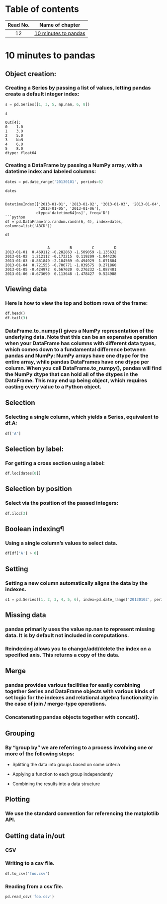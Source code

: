 # Table of contents
|Read No. | Name of chapter|
|:---------: |:--------------:|
|12|[10 minutes to pandas](Pandas-in-10.md)










# 10 minutes to pandas
## Object creation:

### Creating a Series by passing a list of values, letting pandas create a default integer index:
```python
s = pd.Series([1, 3, 5, np.nan, 6, 8])

s
```
```
Out[4]: 
0    1.0
1    3.0
2    5.0
3    NaN
4    6.0
5    8.0
dtype: float64
```

### Creating a DataFrame by passing a NumPy array, with a datetime index and labeled columns:
```python
dates = pd.date_range('20130101', periods=6)

dates
```
```
 
DatetimeIndex(['2013-01-01', '2013-01-02', '2013-01-03', '2013-01-04',
               '2013-01-05', '2013-01-06'],
              dtype='datetime64[ns]', freq='D')
```python
df = pd.DataFrame(np.random.randn(6, 4), index=dates, columns=list('ABCD'))

df
```
```

                   A         B         C         D
2013-01-01  0.469112 -0.282863 -1.509059 -1.135632
2013-01-02  1.212112 -0.173215  0.119209 -1.044236
2013-01-03 -0.861849 -2.104569 -0.494929  1.071804
2013-01-04  0.721555 -0.706771 -1.039575  0.271860
2013-01-05 -0.424972  0.567020  0.276232 -1.087401
2013-01-06 -0.673690  0.113648 -1.478427  0.524988
```

## Viewing data
### Here is how to view the top and bottom rows of the frame:

```python
df.head()
df.tail(3)
```

### DataFrame.to_numpy() gives a NumPy representation of the underlying data. Note that this can be an expensive operation when your DataFrame has columns with different data types, which comes down to a fundamental difference between pandas and NumPy: NumPy arrays have one dtype for the entire array, while pandas DataFrames have one dtype per column. When you call DataFrame.to_numpy(), pandas will find the NumPy dtype that can hold all of the dtypes in the DataFrame. This may end up being object, which requires casting every value to a Python object.


## Selection

### Selecting a single column, which yields a Series, equivalent to df.A:
```python
df['A']
```

## Selection by label:
### For getting a cross section using a label:
```python
df.loc[dates[0]]
```

## Selection by position

### Select via the position of the passed integers:

```python
df.iloc[3]
```


## Boolean indexing¶
### Using a single column’s values to select data.
```python
df[df['A'] > 0]
```

## Setting

### Setting a new column automatically aligns the data by the indexes.
```python
s1 = pd.Series([1, 2, 3, 4, 5, 6], index=pd.date_range('20130102', periods=6))
```

## Missing data

### pandas primarily uses the value np.nan to represent missing data. It is by default not included in computations.

### Reindexing allows you to change/add/delete the index on a specified axis. This returns a copy of the data.

## Merge
### pandas provides various facilities for easily combining together Series and DataFrame objects with various kinds of set logic for the indexes and relational algebra functionality in the case of join / merge-type operations.

### Concatenating pandas objects together with concat().

## Grouping
### By “group by” we are referring to a process involving one or more of the following steps:

- Splitting the data into groups based on some criteria

- Applying a function to each group independently

- Combining the results into a data structure

## Plotting

### We use the standard convention for referencing the matplotlib API.

## Getting data in/out
### CSV

### Writing to a csv file.
```python
df.to_csv('foo.csv')
```
### Reading from a csv file.
```python
pd.read_csv('foo.csv')
```
